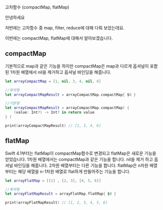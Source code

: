고차함수 (compactMap, flatMap)


안녕하세요

저번에는 고차함수 중  map, filter, reduce에 대해 다뤄 보았는데요.

이번에는 compactMap, flatMap에 대해서 알아보겠습니다.


## compactMap
기본적으로 map과 같은 기능을 하지만 compactMap은 map과 다르게 옵셔널이 포함된 1차원 배열에서 nil을 제거하고 옵셔널 바인딩을 해줍니다.    
```swift
let arrayCompactMap = [1, nil, 3, 4, nil, 6]

//축약형
let arrayCompactMapResult = arrayCompactMap.compactMap{ $0 }

//기본형
let arrayCompactMapResult = arrayCompactMap.compactMap( {
    (value: Int?) -> Int? in return value
} )

print(arrayCompactMapResult) // [1, 3, 4, 6]
```

## flatMap
Swift 4.1부터는 flatMap이 compactMap함수로 변경되고 flatMap은 새로운 기능을 얻었습니다.
1차원 배열에서는 compactMap과 같은 기능을 합니다. nil을 제거 하고 옵셔널 바인딩을 해줍니다.
2차원 배열부터는 다른 기능을 합니다. flatMap은 n차원 배열부터는 해당 배열을 n-1차원 배열로 flat하게 만들어주는 기능을 합니다. 

```swift
let arrayFlatMap = [[1] , [2, 3], [4, 5, 6]]

//축약형
let arrayFlatMapResult = arrayFlatMap.flatMap{ $0 }

print(arrayFlatMapResult) // [1, 2, 3, 4, 5, 6]
```
